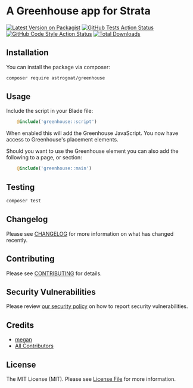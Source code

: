 # A Greenhouse app for Strata

[![Latest Version on Packagist](https://img.shields.io/packagist/v/astrogoat/greenhouse.svg?style=flat-square)](https://packagist.org/packages/astrogoat/greenhouse)
[![GitHub Tests Action Status](https://img.shields.io/github/workflow/status/astrogoat/greenhouse/run-tests?label=tests)](https://github.com/astrogoat/greenhouse/actions?query=workflow%3Arun-tests+branch%3Amain)
[![GitHub Code Style Action Status](https://img.shields.io/github/workflow/status/astrogoat/greenhouse/Check%20&%20fix%20styling?label=code%20style)](https://github.com/astrogoat/greenhouse/actions?query=workflow%3A"Check+%26+fix+styling"+branch%3Amain)
[![Total Downloads](https://img.shields.io/packagist/dt/astrogoat/greenhouse.svg?style=flat-square)](https://packagist.org/packages/astrogoat/greenhouse)

## Installation

You can install the package via composer:

```bash
composer require astrogoat/greenhouse
```

## Usage

Include the script in your Blade file:

```php
    @include('greenhouse::script')
```

When enabled this will add the Greenhouse JavaScript. You now have access to Greenhouse's placement elements.

Should you want to use the Greenhouse element you can also add the following to a page, or section:
```php
    @include('greenhouse::main')
```

## Testing

```bash
composer test
```

## Changelog

Please see [CHANGELOG](CHANGELOG.md) for more information on what has changed recently.

## Contributing

Please see [CONTRIBUTING](.github/CONTRIBUTING.md) for details.

## Security Vulnerabilities

Please review [our security policy](../../security/policy) on how to report security vulnerabilities.

## Credits

- [megan](https://github.com/astrogoat)
- [All Contributors](../../contributors)



## License

The MIT License (MIT). Please see [License File](LICENSE.md) for more information.
